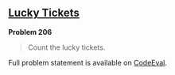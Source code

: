 [Lucky Tickets][ce]
-------------------

**Problem 206**

> Count the lucky tickets.

Full problem statement is available on [CodeEval][ce].

[ce]: https://www.codeeval.com/browse/206/
      "View problem statement on CodeEval"
